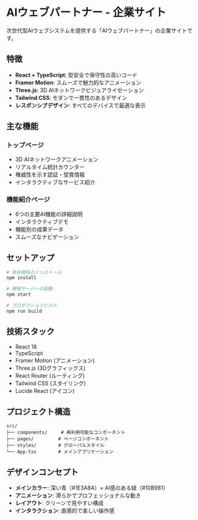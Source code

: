 # AIウェブパートナー - 企業サイト

次世代型AIウェブシステムを提供する「AIウェブパートナー」の企業サイトです。

## 特徴

- **React + TypeScript**: 型安全で保守性の高いコード
- **Framer Motion**: スムーズで魅力的なアニメーション
- **Three.js**: 3D AIネットワークビジュアライゼーション
- **Tailwind CSS**: モダンで一貫性のあるデザイン
- **レスポンシブデザイン**: すべてのデバイスで最適な表示

## 主な機能

### トップページ
- 3D AIネットワークアニメーション
- リアルタイム統計カウンター
- 権威性を示す認証・受賞情報
- インタラクティブなサービス紹介

### 機能紹介ページ
- 6つの主要AI機能の詳細説明
- インタラクティブデモ
- 機能別の成果データ
- スムーズなナビゲーション

## セットアップ

```bash
# 依存関係のインストール
npm install

# 開発サーバーの起動
npm start

# プロダクションビルド
npm run build
```

## 技術スタック

- React 18
- TypeScript
- Framer Motion (アニメーション)
- Three.js (3Dグラフィックス)
- React Router (ルーティング)
- Tailwind CSS (スタイリング)
- Lucide React (アイコン)

## プロジェクト構造

```
src/
├── components/     # 再利用可能なコンポーネント
├── pages/         # ページコンポーネント
├── styles/        # グローバルスタイル
└── App.tsx        # メインアプリケーション
```

## デザインコンセプト

- **メインカラー**: 深い青（#1E3A8A）× AI感のある緑（#10B981）
- **アニメーション**: 滑らかでプロフェッショナルな動き
- **レイアウト**: クリーンで見やすい構成
- **インタラクション**: 直感的で楽しい操作感